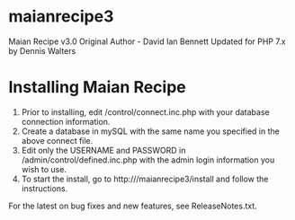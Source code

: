 # maianrecipe3
Maian Recipe v3.0
Original Author - David Ian Bennett
Updated for PHP 7.x by Dennis Walters

Installing Maian Recipe
=======================
1.  Prior to installing, edit /control/connect.inc.php with your database connection information.
2.  Create a database in mySQL with the same name you specified in the above connect file.
3.  Edit only the USERNAME and PASSWORD in /admin/control/defined.inc.php with the admin login information you wish to use.
4.  To start the install, go to http://<your website>/maianrecipe3/install and follow the instructions.

For the latest on bug fixes and new features, see ReleaseNotes.txt.